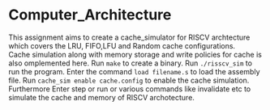 # Computer_Architecture

This assignment aims to create a cache_simulator for RISCV archtecture which covers the LRU, FIFO,LFU and Random cache configurations.   
Cache simulation along with memory storage and write policies for cache is also omplemented here.
Run `make` to create a binary.
Run `./risscv_sim` to run the program. 
Enter the command `load filename.s` to load the assembly file. 
Run `cache_sim enable cache.config` to enable the cache simulation. 
Furthermore Enter step or run or various commands like invalidate etc to simulate the cache and memory of RISCV archotecture.
